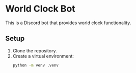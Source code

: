 # World Clock Bot

This is a Discord bot that provides world clock functionality.

## Setup

1. Clone the repository.
2. Create a virtual environment:
   ```sh
   python -m venv .venv